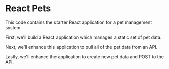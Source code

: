 # React Pets

This code contains the starter React application for a pet management system.

First, we'll build a React application which manages a static set of pet data.

Next, we'll enhance this application to pull all of the pet data from an API.

Lastly, we'll enhance the application to create new pet data and POST to the API. 
